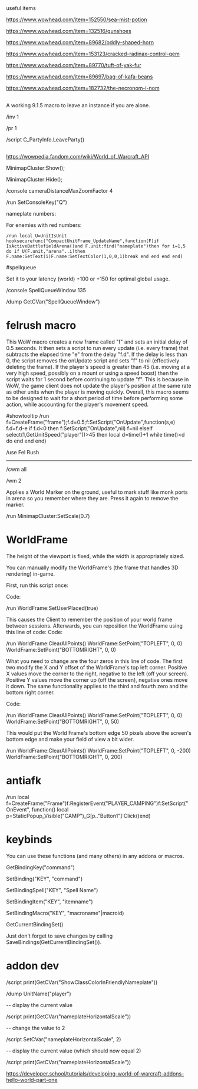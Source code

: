 ##

useful items

https://www.wowhead.com/item=152550/sea-mist-potion

https://www.wowhead.com/item=132516/gunshoes

https://www.wowhead.com/item=89682/oddly-shaped-horn

https://www.wowhead.com/item=153123/cracked-radinax-control-gem

https://www.wowhead.com/item=89770/tuft-of-yak-fur

https://www.wowhead.com/item=89697/bag-of-kafa-beans

https://www.wowhead.com/item=182732/the-necronom-i-nom

##
A working 9.1.5 macro to leave an instance if you are alone.

/inv 1

/pr 1

/script C_PartyInfo.LeaveParty()
##

https://wowpedia.fandom.com/wiki/World_of_Warcraft_API

MinimapCluster:Show();

MinimapCluster:Hide();

/console cameraDistanceMaxZoomFactor 4

/run SetConsoleKey("Q")

nameplate numbers:

For enemies with red numbers:
```
/run local U=UnitIsUnit hooksecurefunc("CompactUnitFrame_UpdateName",function(F)if IsActiveBattlefieldArena()and F.unit:find("nameplate")then for i=1,5 do if U(F.unit,"arena"..i)then F.name:SetText(i)F.name:SetTextColor(1,0,0,1)break end end end end)
```

#spellqueue

Set it to your latency (world) +100 or +150 for optimal global usage. 

/console SpellQueueWindow 135

/dump GetCVar("SpellQueueWindow")

# felrush macro

This WoW macro creates a new frame called "f" and sets an initial delay of 0.5 seconds. It then sets a script to run every update (i.e. every frame) that subtracts the elapsed time "e" from the delay "f.d". If the delay is less than 0, the script removes the onUpdate script and sets "f" to nil (effectively deleting the frame).
If the player's speed is greater than 45 (i.e. moving at a very high speed, possibly on a mount or using a speed boost) then the script waits for 1 second before continuing to update "f". This is because in WoW, the game client does not update the player's position at the same rate as other units when the player is moving quickly.
Overall, this macro seems to be designed to wait for a short period of time before performing some action, while accounting for the player's movement speed.

#showtooltip
/run f=CreateFrame("frame");f.d=0.5;f:SetScript("OnUpdate",function(s,e) f.d=f.d-e if f.d<0 then f:SetScript("OnUpdate",nil) f=nil elseif select(1,GetUnitSpeed("player"))>45 then local d=time()+1 while time()<d do end  end end)

/use Fel Rush

---

/cwm all

/wm 2

Applies a World Marker on the ground, useful to mark stuff like monk ports in arena so you remember where they are.
Press it again to remove the marker.
 
/run MinimapCluster:SetScale(0.7)

# WorldFrame

The height of the viewport is fixed, while the width is appropriately sized.

You can manually modify the WorldFrame's (the frame that handles 3D rendering) in-game.

First, run this script once:

Code:

/run WorldFrame:SetUserPlaced(true)

This causes the Client to remember the position of your world frame between sessions.
Afterwards, you can reposition the WorldFrame using this line of code:
Code:

/run WorldFrame:ClearAllPoints() WorldFrame:SetPoint("TOPLEFT", 0, 0) WorldFrame:SetPoint("BOTTOMRIGHT", 0, 0)

What you need to change are the four zeros in this line of code. The first two modify the X and Y offset of the WorldFrame's top left corner.
Positive X values move the corner to the right, negative to the left (off your screen).
Positive Y values move the corner up (off the screen), negative ones move it down.
The same functionality applies to the third and fourth zero and the bottom right corner.

Code:

/run WorldFrame:ClearAllPoints() WorldFrame:SetPoint("TOPLEFT", 0, 0) WorldFrame:SetPoint("BOTTOMRIGHT", 0, 50)

This would put the World Frame's bottom edge 50 pixels above the screen's bottom edge and make your field of view a bit wider. 

/run WorldFrame:ClearAllPoints() WorldFrame:SetPoint("TOPLEFT", 0, -200) WorldFrame:SetPoint("BOTTOMRIGHT", 0, 200)

# antiafk

/run local f=CreateFrame("Frame")f:RegisterEvent("PLAYER_CAMPING")f:SetScript("OnEvent", function() local p=StaticPopup_Visible("CAMP")_G[p.."Button1"]:Click()end)

# keybinds

You can use these functions (and many others) in any addons or macros.

GetBindingKey("command")

SetBinding("KEY", "command")

SetBindingSpell("KEY", "Spell Name")

SetBindingItem("KEY", "itemname")

SetBindingMacro("KEY", "macroname"|macroid)

GetCurrentBindingSet()

Just don't forget to save changes by calling SaveBindings(GetCurrentBindingSet()).

# addon dev

/script print(GetCVar("ShowClassColorInFriendlyNameplate"))

/dump UnitName("player")

-- display the current value

/script print(GetCVar("nameplateHorizontalScale"))

-- change the value to 2

/script SetCVar("nameplateHorizontalScale", 2)

-- display the current value (which should now equal 2)

/script print(GetCVar("nameplateHorizontalScale"))

https://developer.school/tutorials/developing-world-of-warcraft-addons-hello-world-part-one
